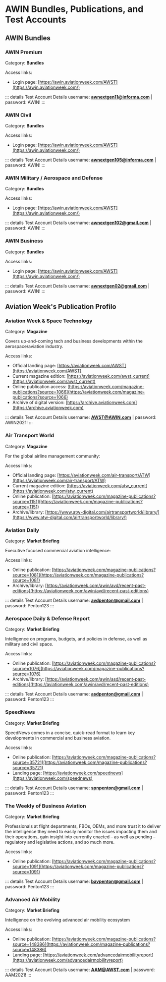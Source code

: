 # AWIN Bundles, Publications, and Test Accounts

## AWIN Bundles

### AWIN Premium

Category: **Bundles**

Access links:

- Login page: [https://awin.aviationweek.com/AWST](https://awin.aviationweek.com/)

::: details Test Account Details
username: **awnextgen11@informa.com** | password: AWIN!
:::

### AWIN Civil

Category: **Bundles**

Access links:

- Login page: [https://awin.aviationweek.com/AWST](https://awin.aviationweek.com/)

::: details Test Account Details
username: **awnextgen105@informa.com** | password: AWIN!
:::

### AWIN Military / Aerospace and Defense

Category: **Bundles**

Access links:

- Login page: [https://awin.aviationweek.com/AWST](https://awin.aviationweek.com/)

::: details Test Account Details
username: **awnextgen102@gmail.com** | password: AWIN!
:::

### AWIN Business

Category: **Bundles**

Access links:

- Login page: [https://awin.aviationweek.com/AWST](https://awin.aviationweek.com/)

::: details Test Account Details
username: **awnextgen02@gmail.com** | password: AWIN!
:::

## Aviation Week's Publication Profilo

### Aviation Week & Space Technology

Category: **Magazine**

Covers up-and-coming tech and business developments within the aerospace/aviation industry.

Access links:

- Official landing page: [https://aviationweek.com/AWST](https://aviationweek.com/AWST)
- Current magazine edition: [https://aviationweek.com/awst_current](https://aviationweek.com/awst_current)
- Online publication access: [https://aviationweek.com/magazine-publications?source=1066](https://aviationweek.com/magazine-publications?source=1066)
- Archive of digital version: [https://archive.aviationweek.com](https://archive.aviationweek.com)

::: details Test Account Details
username: **AWST@AWIN.com** | password: AWIN2021!
:::

### Air Transport World

Category: **Magazine**

For the global airline management community:

Access links:

- Official landing page: [https://aviationweek.com/air-transport/ATW](https://aviationweek.com/air-transport/ATW)
- Current magazine edition: [https://aviationweek.com/atw_current](https://aviationweek.com/atw_current)
- Online publication: [https://aviationweek.com/magazine-publications?source=1151](https://aviationweek.com/magazine-publications?source=1151)
- Archive/library: [https://www.atw-digital.com/airtransportworld/library/](https://www.atw-digital.com/airtransportworld/library/)

### Aviation Daily

Category: **Market Briefing**

Executive focused commercial aviation intelligence:

Access links:

- Online publication: [https://aviationweek.com/magazine-publications?source=1081](https://aviationweek.com/magazine-publications?source=1081)
- Archive/library: [https://aviationweek.com/awin/avd/recent-past-editions](https://aviationweek.com/awin/avd/recent-past-editions)

::: details Test Account Details
username: **avdpenton@gmail.com** | password: Penton123
:::

### Aerospace Daily & Defense Report

Category: **Market Briefing**

Intelligence on programs, budgets, and policies in defense, as well as military and civil space.

Access links:

- Online publication: [https://aviationweek.com/magazine-publications?source=1076](https://aviationweek.com/magazine-publications?source=1076)
- Archive/library: [https://aviationweek.com/awin/asd/recent-past-editions](https://aviationweek.com/awin/avd/recent-past-editions)

::: details Test Account Details
username: **asdpenton@gmail.com** | password: Penton123
:::

### SpeedNews

Category: **Market Briefing**

SpeedNews comes in a concise, quick-read format to learn key developments in commercial and business aviation.

Access links:

- Online publication: [https://aviationweek.com/magazine-publications?source=35721](https://aviationweek.com/magazine-publications?source=35721)
- Landing page: [https://aviationweek.com/speednews](https://aviationweek.com/speednews)

::: details Test Account Details
username: **spnpenton@gmail.com** | password: Penton123
:::

### The Weekly of Business Aviation

Category: **Market Briefing**

Professionals at flight departments, FBOs, OEMs, and more trust it to deliver the intelligence they need to easily monitor the issues impacting them and their operations, gain insight into currently enacted – as well as pending – regulatory and legislative actions, and so much more.

Access links:

- Online publication: [https://aviationweek.com/magazine-publications?source=1091](https://aviationweek.com/magazine-publications?source=1091)

::: details Test Account Details
username: **bavpenton@gmail.com** | password: Penton123
:::

### Advanced Air Mobility

Category: **Market Briefing**

Intelligence on the evolving advanced air mobility ecosystem

Access links:

- Online publication: [https://aviationweek.com/magazine-publications?source=148386](https://aviationweek.com/magazine-publications?source=148386)
- Landing page: [https://aviationweek.com/advancedairmobilityreport](https://aviationweek.com/advancedairmobilityreport)

::: details Test Account Details
username: **AAM@AWST.com** | password: AAM2021!
:::
